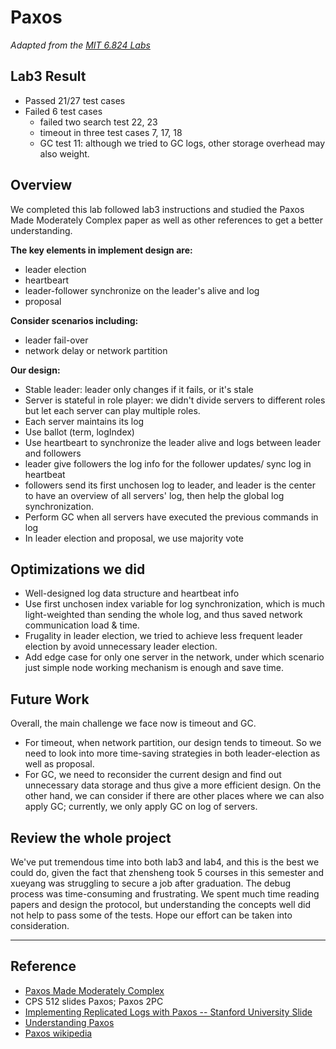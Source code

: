 # Paxos
*Adapted from the [MIT 6.824
Labs](http://nil.csail.mit.edu/6.824/2015/labs/lab-3.html)*


## Lab3 Result
* Passed 21/27 test cases
* Failed 6 test cases
  * failed two search test 22, 23
  * timeout in three test cases 7, 17, 18
  * GC test 11: although we tried to GC logs, other storage overhead may also weight.



## Overview
We completed this lab followed lab3 instructions and studied the Paxos Made Moderately Complex paper as well as other references to get a better understanding.

**The key elements in implement design are:**
* leader election
* heartbeart
* leader-follower synchronize on the leader's alive and log
* proposal

**Consider scenarios including:**
* leader fail-over
* network delay or network partition


**Our design:**
* Stable leader: leader only changes if it fails, or it's stale
* Server is stateful in role player: we didn't divide servers to different roles but let each server can play multiple roles.
* Each server maintains its log
* Use ballot (term, logIndex)
* Use heartbeart to synchronize the leader alive and logs between leader and followers
* leader give followers the log info for the follower updates/ sync log in heartbeat
* followers send its first unchosen log to leader, and leader is the center to have an overview of all servers' log, then help the global log synchronization.
* Perform GC when all servers have executed the previous commands in log
* In leader election and proposal, we use majority vote



## Optimizations we did
* Well-designed log data structure and heartbeat info
* Use first unchosen index variable for log synchronization, which is much light-weighted than sending the whole log, and thus saved network communication load & time.
* Frugality in leader election, we tried to achieve less frequent leader election by avoid unnecessary leader election.
* Add edge case for only one server in the network, under which scenario just simple node working mechanism is enough and save time.


## Future Work
Overall, the main challenge we face now is timeout and GC.
* For timeout, when network partition, our design tends to timeout. So we need to look into more time-saving strategies in both leader-election as well as proposal.
* For GC, we need to reconsider the current design and find out unnecessary data storage and thus give a more efficient design. On the other hand, we can consider if there are other places where we can also apply GC; currently, we only apply GC on log of servers.


## Review the whole project
We've put tremendous time into both lab3 and lab4, and this is the best we could do,
given the fact that zhensheng took 5 courses in this semester and xueyang was struggling to secure a job after graduation.
The debug process was time-consuming and frustrating. We spent much time reading papers and design the protocol,
but understanding the concepts well did not help to pass some of the tests.
Hope our effort can be taken into consideration.

---

## Reference
* [Paxos Made Moderately Complex](https://www.cs.cornell.edu/courses/cs7412/2011sp/paxos.pdf)
* CPS 512 slides Paxos; Paxos  2PC
* [Implementing Replicated Logs with Paxos -- Stanford University Slide](https://ongardie.net/static/raft/userstudy/paxos.pdf)
* [Understanding Paxos](https://people.cs.rutgers.edu/~pxk/417/notes/paxos.html)
* [Paxos wikipedia](https://en.wikipedia.org/wiki/Paxos_(computer_science))